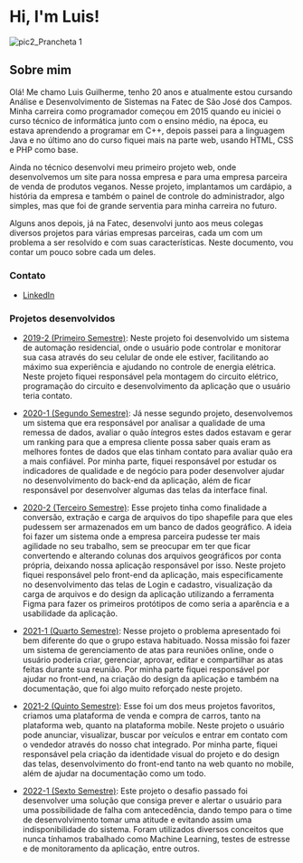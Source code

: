 # Hi, I'm Luis!

![pic2_Prancheta 1](https://user-images.githubusercontent.com/56441318/138004604-fc966e08-527f-4b82-a753-6dab285543cf.png)


## Sobre mim
Olá! Me chamo Luis Guilherme, tenho 20 anos e atualmente estou cursando Análise e Desenvolvimento de Sistemas na Fatec de São José dos Campos. Minha carreira como programador começou em 2015 quando eu iniciei o curso técnico de informática junto com o ensino médio, na época, eu estava aprendendo a programar em C++, depois passei para a linguagem Java e no último ano do curso fiquei mais na parte web, usando HTML, CSS e PHP como base.

Ainda no técnico desenvolvi meu primeiro projeto web, onde desenvolvemos um site para nossa empresa e para uma empresa parceira de venda de produtos veganos. Nesse projeto, implantamos um cardápio, a história da empresa e também o painel de controle do administrador, algo simples, mas que foi de grande serventia para minha carreira no futuro.

Alguns anos depois, já na Fatec, desenvolvi junto aos meus colegas diversos projetos para várias empresas parceiras, cada um com um problema a ser resolvido e com suas características. Neste documento, vou contar um pouco sobre cada um deles.

### Contato
- [LinkedIn](https://www.linkedin.com/in/luis-guilherme-a17b58185/)

### Projetos desenvolvidos
- [2019-2 (Primeiro Semestre)](https://github.com/LuisGuilhermeSousa/Trabalho-de-Graduacao/blob/main/Projeto-Integrador-1-Semestre.md):
Neste projeto foi desenvolvido um sistema de automação residencial, onde o usuário pode controlar e monitorar sua casa através do seu celular de onde ele estiver, facilitando ao máximo sua experiência e ajudando no controle de energia elétrica. Neste projeto fiquei responsável pela montagem do circuito elétrico, programação do circuito e desenvolvimento da aplicação que o usuário teria contato.

- [2020-1 (Segundo Semestre)](https://github.com/LuisGuilhermeSousa/Trabalho-de-Graduacao/blob/main/Projeto-Integrador-2-Semestre.md): 
  Já nesse segundo projeto, desenvolvemos um sistema que era responsável por analisar a qualidade de uma remessa de dados, avaliar o quão íntegros estes dados estavam e gerar um ranking para que a empresa cliente possa saber quais eram as melhores fontes de dados que elas tinham contato para avaliar quão era a mais confiável. Por minha parte, fiquei responsável por estudar os indicadores de qualidade e de negócio para poder desenvolver ajudar no desenvolvimento do back-end da aplicação, além de ficar responsável por desenvolver algumas das telas da interface final.

- [2020-2 (Terceiro Semestre)](https://github.com/LuisGuilhermeSousa/Trabalho-de-Graduacao/blob/main/Projeto-Integrador-3-Semestre.md):
  Esse projeto tinha como finalidade a conversão, extração e carga de arquivos do tipo shapefile para que eles pudessem ser armazenados em um banco de dados geográfico. A ideia foi fazer um sistema onde a empresa parceira pudesse ter mais agilidade no seu trabalho, sem se preocupar em ter que ficar convertendo e alterando colunas dos arquivos geográficos por conta própria, deixando nossa aplicação responsável por isso. Neste projeto fiquei responsável pelo front-end da aplicação, mais especificamente no desenvolvimento das telas de Login e cadastro, visualização da carga de arquivos e do design da aplicação utilizando a ferramenta Figma para fazer os primeiros protótipos de como seria a aparência e a usabilidade da aplicação.
  

- [2021-1 (Quarto Semestre)](https://github.com/LuisGuilhermeSousa/Trabalho-de-Graduacao/blob/main/Projeto-Integrador-4-Semestre.md):
Nesse projeto o problema apresentado foi bem diferente do que o grupo estava habituado. Nossa missão foi fazer um sistema de gerenciamento de atas para reuniões online, onde o usuário poderia criar, gerenciar, aprovar, editar e compartilhar as atas feitas durante sua reunião. Por minha parte fiquei responsável por ajudar no front-end, na criação do design da aplicação e também na documentação, que foi algo muito reforçado neste projeto.

- [2021-2 (Quinto Semestre)](https://github.com/LuisGuilhermeSousa/Trabalho-de-Graduacao/blob/main/Projeto-Integrador-5-Semestre.md):
Esse foi um dos meus projetos favoritos, criamos uma plataforma de venda e compra de carros, tanto na plataforma web, quanto na plataforma mobile. Neste projeto o usuário pode anunciar, visualizar, buscar por veículos e entrar em contato com o vendedor através do nosso chat integrado. Por minha parte, fiquei responsável pela criação da identidade visual do projeto e do design das telas, desenvolvimento do front-end tanto na web quanto no mobile, além de ajudar na documentação como um todo.

- [2022-1 (Sexto Semestre)](https://github.com/LuisGuilhermeSousa/Trabalho-de-Graduacao/blob/main/Projeto-Integrador-5-Semestre.md):
Este projeto o desafio passado foi desenvolver uma solução que consiga prever e alertar o usuário para uma possibilidade de falha com antecedência, dando tempo para o time de desenvolvimento tomar uma atitude e evitando assim uma indisponibilidade do sistema. Foram utilizados diversos conceitos que nunca tínhamos trabalhado como Machine Learning, testes de estresse e de monitoramento da aplicação, entre outros.
